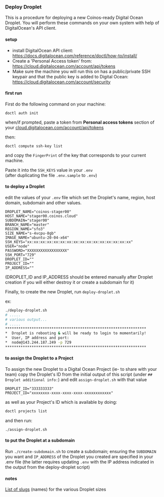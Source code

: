 ### Deploy Droplet

This is a procedure for deploying a new Coinos-ready Digital Ocean Droplet.   You will perform these commands on your own system with help of DigitalOcean's API client. 

#### setup
- install DigitalOcean API client: 
https://docs.digitalocean.com/reference/doctl/how-to/install/
- Create a 'Personal Access token' from: 
  https://cloud.digitalocean.com/account/api/tokens
- Make sure the machine you will run this on has a public/private SSH keypair and that the public key is added to Digital Ocean: 
https://cloud.digitalocean.com/account/security


#### first run 

First do the following command on your machine: 

`doctl auth init`

when/if prompted, paste a token from **Personal access tokens** section of your [cloud.digitalocean.com/account/api/tokens]

then: 

`doctl compute ssh-key list`


and copy the `FingerPrint` of the key that corresponds to your current machine.  

Paste it into the `SSH_KEYS` value in your `.env`  
(after duplicating the file `.env.sample` to `.env`)

#### to deploy a Droplet

edit the values of your `.env` file which set the Droplet's name, region, host domain, subdomain and other values. 
```
DROPLET_NAME="coinos-stager00"
HOST_NAME="stager00.coinos.cloud"
SUBDOMAIN="stager00"
BRANCH_NAME="master"
REGION_NAME="sfo3"
SIZE_NAME="s-4vcpu-8gb"
IMAGE_NAME="ubuntu-20-04-x64"
SSH_KEYS="xx:xx:xx:xx:xx:xx:xx:xx:xx:xx:xx:xx:xx:xx:xx:xx"
USER="node"
PASSWORD="XXXXXXXXXXXXXXXXXX"
SSH_PORT="729"
DROPLET_ID=""
PROJECT_ID=""
IP_ADDRESS=""
```

(DROPLET_ID and IP_ADDRESS should be entered manually after Droplet creation if you will either destroy it or create a subdomain for it)

Finally, to create the new Droplet, run `deploy-droplet.sh`

ex: 

```bash
./deploy-droplet.sh
# .....
# various output...
# .....
****************************************************************
*  Droplet is rebooting & will be ready to login to momentarily!
*  User, IP address and port: 
*  node@143.244.187.249 -p 729
****************************************************************
```

#### to assign the Droplet to a Project

To assign the new Droplet to a Digital Ocean Project (ie- to share with your team) copy the Droplet's ID from the initial output of this script (under `## Droplet additional info:`) and edit `assign-droplet.sh` with that value 

```
DROPLET_ID="333333333"
PROJECT_ID="xxxxxxxx-xxxx-xxxx-xxxx-xxxxxxxxxxxx"
```
as well as your Project's ID which is available by doing: 
  
```bash
doctl projects list
```
  
and then run: 
  
`./assign-droplet.sh`


#### to put the Droplet at a subdomain

Run `./create-subdomain.sh` to create a subdomain; ensuring the `SUBDOMAIN` you want and `IP_ADDRESS` of the Droplet you created are specified in your .env file (the latter requires updating `.env` with the IP address indicated in the output from the deploy-droplet script) 


#### notes

[List of slugs] (names) for the various Droplet sizes

[cloud.digitalocean.com/account/api/tokens]:https://cloud.digitalocean.com/account/api/tokens
[List of slugs]:https://slugs.do-api.dev/